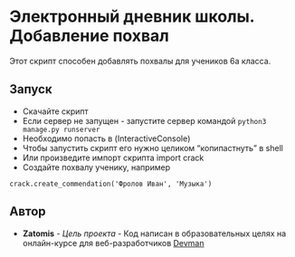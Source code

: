 # Электронный дневник школы. Добавление похвал

Этот скрипт способен добавлять похвалы для учеников 6а класса.

## Запуск

- Скачайте скрипт
- Если сервер не запущен - запустите сервер командой `python3 manage.py runserver`
- Необходимо попасть в (InteractiveConsole)
- Чтобы запустить скрипт его нужно целиком “копипастнуть” в shell
- Или произведите импорт скрипта import crack
- Создайте похвалу ученику, например

 ```
crack.create_commendation('Фролов Иван', 'Музыка')
 ```

## Автор
* **Zatomis** - *Цель проекта* - Код написан в образовательных целях на онлайн-курсе для веб-разработчиков [Devman](https://dvmn.org)
